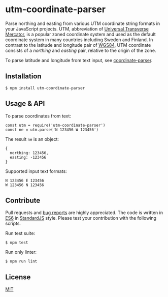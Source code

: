 # utm-coordinate-parser

Parse northing and easting from various UTM coordinate string formats in your JavaScript projects. UTM, abbreviation of [Universal Transverse Mercator](https://en.wikipedia.org/wiki/Universal_Transverse_Mercator_coordinate_system), is a popular zoned coordinate system and used as the default coordinate system in many countries including Sweden and Finland. In contrast to the latitude and longitude pair of [WGS84](https://en.wikipedia.org/wiki/World_Geodetic_System), UTM coordinate consists of a *northing* and *easting* pair, relative to the origin of the zone.

To parse latitude and longitude from text input, see [coordinate-parser](https://www.npmjs.com/package/coordinate-parser).

## Installation

    $ npm install utm-coordinate-parser

## Usage & API

To parse coordinates from text:

    const utm = require('utm-coordinate-parser')
    const ne = utm.parse('N 123456 W 123456')

The result `ne` is an object:

    {
      northing: 123456,
      easting: -123456
    }

Supported input text formats:

    N 123456 E 123456
    W 123456 N 123456

## Contribute

Pull requests and [bug reports](https://github.com/axelpale/node-lib-template/issues) are highly appreciated. The code is written in [ES6](https://en.wikipedia.org/wiki/ECMAScript) in [StandardJS](https://standardjs.com/) style. Please test your contribution with the following scripts.

Run test suite:

    $ npm test

Run only linter:

    $ npm run lint

## License

[MIT](LICENSE)
